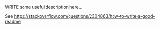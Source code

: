 WRITE some useful description here...

See https://stackoverflow.com/questions/2304863/how-to-write-a-good-readme
 